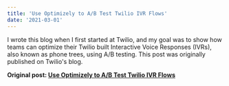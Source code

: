 ```yaml
---
title: 'Use Optimizely to A/B Test Twilio IVR Flows'
date: '2021-03-01'
---
```


I wrote this blog when I first started at Twilio, and my goal was to show how teams can optimize their Twilio built Interactive Voice Responses (IVRs), also known as phone trees, using A/B testing. This post was originally published on Twilio's blog.

**Original post: [Use Optimizely to A/B Test Twilio IVR Flows](https://www.twilio.com/en-us/blog/ab-test-ivr-flows-optimizely)**
